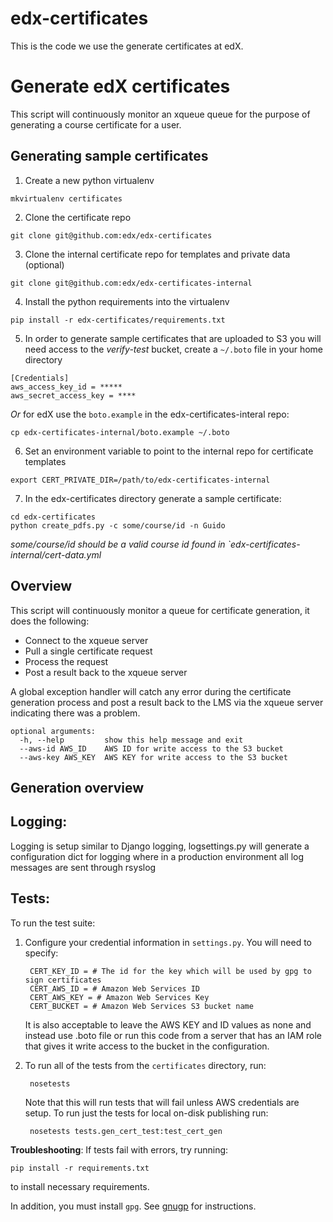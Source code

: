 # edx-certificates

This is the code we use the generate certificates at edX.



# Generate edX certificates

This script will continuously monitor an xqueue queue
for the purpose of generating a course certificate for a user.


Generating sample certificates
-------------------------

1. Create a new python virtualenv 
```
mkvirtualenv certificates
```
2. Clone the certificate repo 
```
git clone git@github.com:edx/edx-certificates
```
3. Clone the internal certificate repo for templates and private data (optional) 
```
git clone git@github.com:edx/edx-certificates-internal
```
4. Install the python requirements into the virtualenv 
```
pip install -r edx-certificates/requirements.txt
```
5. In order to generate sample certificates that are uploaded to S3 you will need access to the _verify-test_ bucket, create a `~/.boto` file in your home directory
```
[Credentials]
aws_access_key_id = *****
aws_secret_access_key = ****
```
*Or* for edX use the `boto.example` in the edx-certificates-interal repo: 
```
cp edx-certificates-internal/boto.example ~/.boto
```
6. Set an environment variable to point to the internal repo for certificate templates 
```
export CERT_PRIVATE_DIR=/path/to/edx-certificates-internal
```
7. In the edx-certificates directory generate a sample certificate:
```
cd edx-certificates
python create_pdfs.py -c some/course/id -n Guido

```
_some/course/id should be a valid course id found in `edx-certificates-internal/cert-data.yml_

Overview
-------------------------

This script will continuously monitor a queue
for certificate generation, it does the following:

* Connect to the xqueue server
* Pull a single certificate request
* Process the request
* Post a result back to the xqueue server

A global exception handler will catch any error
during the certificate generation process and
post a result back to the LMS via the xqueue server
indicating there was a problem.

    
    optional arguments:
      -h, --help         show this help message and exit
      --aws-id AWS_ID    AWS ID for write access to the S3 bucket
      --aws-key AWS_KEY  AWS KEY for write access to the S3 bucket


## Generation overview


## Logging:

Logging is setup similar to Django logging, logsettings.py
will generate a configuration dict for logging where in a production
environment all log messages are sent through rsyslog

## Tests:

To run the test suite:

1. Configure your credential information in `settings.py`.  You will need to specify:

        CERT_KEY_ID = # The id for the key which will be used by gpg to sign certificates
        CERT_AWS_ID = # Amazon Web Services ID
        CERT_AWS_KEY = # Amazon Web Services Key
        CERT_BUCKET = # Amazon Web Services S3 bucket name

   It is also acceptable to leave the AWS KEY and ID values as none and instead
   use .boto file or run this code from a server that has an
   IAM role that gives it write access to the bucket in the configuration.

2. To run all of the tests from the `certificates` directory, run:

        nosetests

   Note that this will run tests that will fail unless AWS credentials are setup. To run just
   the tests for local on-disk publishing run:

        nosetests tests.gen_cert_test:test_cert_gen


**Troubleshooting**: If tests fail with errors, try running:

    pip install -r requirements.txt

to install necessary requirements.  

In addition, you must install `gpg`.  See [gnugp](http://www.gnupg.org/)
for instructions.
